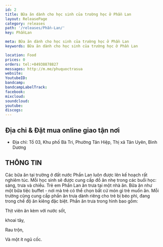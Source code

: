 ```yaml
---
id: 2
title: Bữa ăn dành cho học sinh của trường học ở Phần Lan
layout: ReleasePage
category: releases
path: '/releases/Phần-Lan/'
key: PhầnLan

meta: Bữa ăn dành cho học sinh của trường học ở Phần Lan
keywords: Bữa ăn dành cho học sinh của trường học ở Phần Lan

location: Food
prices: 0
orders: tel:+84938878827
messages: http://m.me/phuquoctrasua
website: 
YoutubeID: 
bandcamp: 
bandcampLabelTrack: 
facebook: 
mixcloud: 
soundcloud: 
youtube: 
discogs: 
---
```


## Địa chỉ & Đặt mua online giao tận nơi

- Địa chỉ: Tổ 03, Khu phố Bà Tri, Phường Tân Hiệp, Thị xã Tân Uyên, Bình Dương


## THÔNG TIN

Các bữa ăn tại trường ở đất nước Phần Lan luôn được lên kế hoạch rất nghiêm túc. Mỗi học sinh sẽ được cung cấp đồ ăn nhẹ trong các buổi học: sáng, trưa và chiều. Trẻ em Phần Lan ăn trưa tại một nhà ăn. Bữa ăn như một bữa tiệc buffet - nơi mà trẻ có thể chọn bất cứ món gì trẻ muốn ăn. Mỗi trường cũng cung cấp phần ăn trưa dành riêng cho trẻ bị béo phì, đang trong chế độ ăn kiêng đặc biệt. Phần ăn trưa trong hình bao gồm:

Thịt viên ăn kèm với nước sốt, 

khoai tây, 

Rau trộn, 

Và một ít ngũ cốc.

